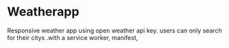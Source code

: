 # Weatherapp
Responsive weather app using open weather api key. users can only search for their citys .with a service worker, manifest,
